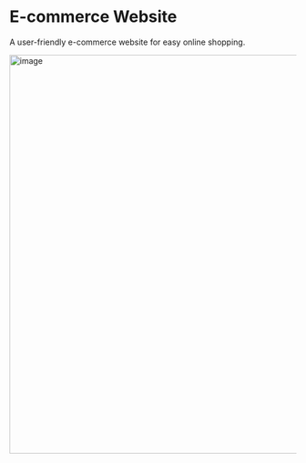 # E-commerce Website
A user-friendly e-commerce website for easy online shopping.


<img width="700" alt="image" src="https://github.com/user-attachments/assets/20ba6874-9c36-48aa-9a29-8a441df3df1b">
